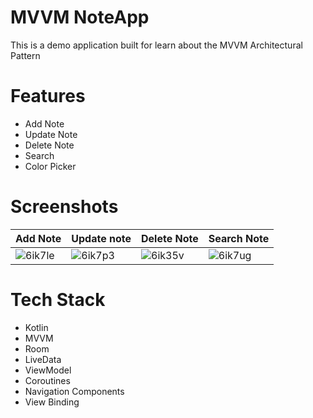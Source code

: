 # MVVM NoteApp
This is a demo application built for learn about the MVVM Architectural Pattern

# Features
- Add Note
- Update Note
- Delete Note
- Search
- Color Picker

# Screenshots
| Add Note | Update note | Delete Note | Search Note |
| --- | --- | --- | --- |
| ![6ik7le](https://user-images.githubusercontent.com/41615500/171991115-ee8fce04-6b81-43a8-a7d9-325795767f06.gif) | ![6ik7p3](https://user-images.githubusercontent.com/41615500/171991223-4736b691-0a01-4a5d-8abd-3b867303dd13.gif) | ![6ik35v](https://user-images.githubusercontent.com/41615500/171988131-f64a8041-7bb4-467f-8966-15414ba8628a.gif) | ![6ik7ug](https://user-images.githubusercontent.com/41615500/171991299-dfec6b74-a744-4cc2-bbb2-fd4ca66fd944.gif) |

# Tech Stack
- Kotlin
- MVVM
- Room
- LiveData
- ViewModel
- Coroutines
- Navigation Components
- View Binding
